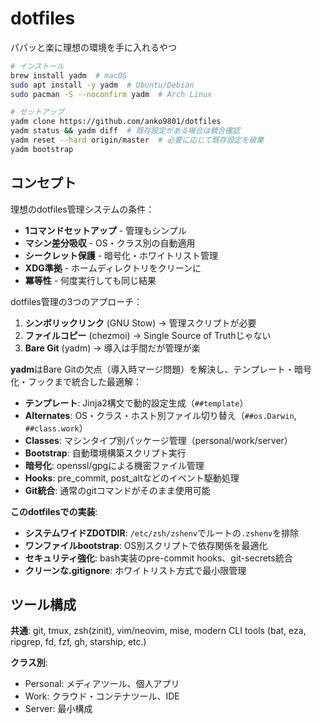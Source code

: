 # dotfiles

パパッと楽に理想の環境を手に入れるやつ

```bash
# インストール
brew install yadm  # macOS
sudo apt install -y yadm  # Ubuntu/Debian  
sudo pacman -S --noconfirm yadm  # Arch Linux

# セットアップ
yadm clone https://github.com/anko9801/dotfiles
yadm status && yadm diff  # 既存設定がある場合は競合確認
yadm reset --hard origin/master  # 必要に応じて既存設定を破棄
yadm bootstrap
```

## コンセプト

理想のdotfiles管理システムの条件：
- **1コマンドセットアップ** - 管理もシンプル
- **マシン差分吸収** - OS・クラス別の自動適用
- **シークレット保護** - 暗号化・ホワイトリスト管理
- **XDG準拠** - ホームディレクトリをクリーンに
- **冪等性** - 何度実行しても同じ結果

dotfiles管理の3つのアプローチ：
1. **シンボリックリンク** (GNU Stow) → 管理スクリプトが必要
2. **ファイルコピー** (chezmoi) → Single Source of Truthじゃない
3. **Bare Git** (yadm) → 導入は手間だが管理が楽

**yadm**はBare Gitの欠点（導入時マージ問題）を解決し、テンプレート・暗号化・フックまで統合した最適解：

- **テンプレート**: Jinja2構文で動的設定生成（`##template`）
- **Alternates**: OS・クラス・ホスト別ファイル切り替え（`##os.Darwin`, `##class.work`）
- **Classes**: マシンタイプ別パッケージ管理（personal/work/server）
- **Bootstrap**: 自動環境構築スクリプト実行
- **暗号化**: openssl/gpgによる機密ファイル管理
- **Hooks**: pre_commit, post_altなどのイベント駆動処理
- **Git統合**: 通常のgitコマンドがそのまま使用可能

**このdotfilesでの実装**:
- **システムワイドZDOTDIR**: `/etc/zsh/zshenv`でルートの`.zshenv`を排除
- **ワンファイルbootstrap**: OS別スクリプトで依存関係を最適化
- **セキュリティ強化**: bash実装のpre-commit hooks、git-secrets統合
- **クリーンな.gitignore**: ホワイトリスト方式で最小限管理

## ツール構成

**共通**: git, tmux, zsh(zinit), vim/neovim, mise, modern CLI tools (bat, eza, ripgrep, fd, fzf, gh, starship, etc.)

**クラス別**:
- Personal: メディアツール、個人アプリ
- Work: クラウド・コンテナツール、IDE
- Server: 最小構成

